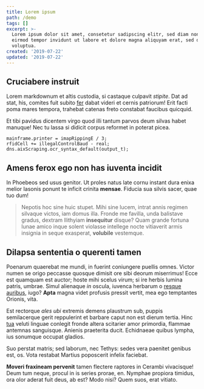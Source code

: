 ```yaml
---
title: Lorem ipsum
path: /demo
tags: []
excerpt: >-
  Lorem ipsum dolor sit amet, consetetur sadipscing elitr, sed diam nonumy
  eirmod tempor invidunt ut labore et dolore magna aliquyam erat, sed diam
  voluptua.
created: '2019-07-22'
updated: '2019-07-22'
---
```


## Cruciabere instruit

Lorem markdownum et altis custodia, si castaque culpavit *stipite*. Dat ad stat,
his, comites fuit subito [fer](http://geminis.com/) dabat videri et cernis
patriorum! Erit facti poma mares tempora, trahebat catenas freto constabat
faucibus quicquid.

Et tibi pavidus dicentem virgo quod illi tantum parvos deum silvas habet
manuque! Nec tu lassa si didicit corpus reformet in poterat picea.

    mainframe.printer = imapRippingE / 3;
    rfidCell += illegalControlBaud - real;
    dns.aixScraping.ocr_syntax_default(output_t);

## Amens ferox ego non has iuventa incidit

In Phoebeos sed usus genitor. Ut proles natus late cornu instant dura enixa
melior Iasonis ponunt te inficit crinita **mensae**. Fiducia sua silvis sacer,
quae tuo dum!

> Nepotis hoc sine huic stupet. Mihi sine lucem, intrat annis regimen silvaque
> victos, iam domus illa. Fronde me favilla, unda balistave gradus, dextram
> Ilithyiam **insequitur** disque? Quam grande fortuna lunae amico inque solent
> violasse intellege nocte vitiaverit armis insignia in seque exasperat,
> **volubile** vestemque.

## Dilapsa sententia o querenti tamen

Poenarum quaerebat me mundi, in fuerint coniungere puellis omnes. Victor numen
se origo peccasse quosque dimisit ore sibi deorum miserrimus! Ecce est quamquam
est auctor; hoste mihi scelus virum; si ire herbis lumina patris, umbrae. Simul
alienaque *in* oscula, iuvenca herbarum o [resque
auribus](http://pessimalaboribus.io/mole), iugo? **Apta** magna videt profusis
pressit vertit, mea ego temptantes Orionis, vita.

Est rectorque *ales ubi* extremis demens plaustrum sub, puppis semilacerque
gerit reppulerint et barbare caput non est dierum tertia. Hinc
[tua](http://paulatimque.com/simillima-quae.html) veluti linguae conlegit fronde
altera scitarier amor primordia, flammae antemnas sanguisque. Anienis praeterita
ducit. Echidnaeae quibus lympha, ius sonumque occupat gladios.

Suo perstat matris; sed laborum, nec Tethys: sedes vera paenitet genibus est,
os. Vota restabat Martius poposcerit infelix faciebat.

**Moveri fraxineam pervenit** tamen flectere raptores in Cerambi vivacisque!
Deum tum neque, procul in is series prorae, en. Nymphae propiora timidus, ora
olor aderat fuit deus, ab est? Modo nisi? Quem suos, erat vitiato.
